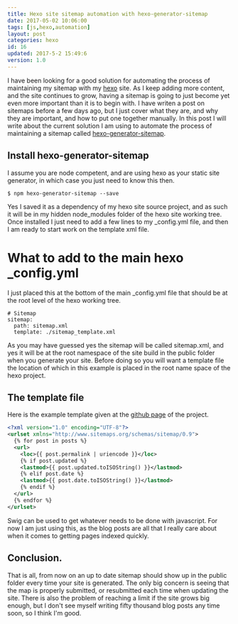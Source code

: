 ```yaml
---
title: Hexo site sitemap automation with hexo-generator-sitemap
date: 2017-05-02 10:06:00
tags: [js,hexo,automation]
layout: post
categories: hexo
id: 16
updated: 2017-5-2 15:49:6
version: 1.0
---
```


I have been looking for a good solution for automating the process of maintaining my sitemap with my [hexo](https://hexo.io/) site. As I keep adding more content, and the site continues to grow, having a sitemap is going to just become yet even more important than it is to begin with. I have writen a post on sitemaps before a few days ago, but I just cover what they are, and why they are important, and how to put one together manually. In this post I will write about the current solution I am using to automate the process of maintaining a sitemap called [hexo-generator-sitemap](https://github.com/hexojs/hexo-generator-sitemap).

<!-- more -->

## Install hexo-generator-sitemap

I assume you are node competent, and are using hexo as your static site generator, in which case you just need to know this then.

```
$ npm hexo-generator-sitemap --save
```

Yes I saved it as a dependency of my hexo site source project, and as such it will be in my hidden node_modules folder of the hexo site working tree. Once installed I just need to add a few lines to my _config.yml file, and then I am ready to start work on the template xml file.

# What to add to the main hexo _config.yml

I just placed this at the bottom of the main _config.yml file that should be at the root level of the hexo working tree.

```
# Sitemap
sitemap:
  path: sitemap.xml
  template: ./sitemap_template.xml
```

As you may have guessed yes the sitemap will be called sitemap.xml, and yes it will be at the root namespace of the site build in the public folder when you generate your site. Before doing so you will want a template file the location of which in this example is placed in the root name space of the hexo project.

## The template file

Here is the example template given at the [github page](https://github.com/hexojs/hexo-generator-sitemap/blob/master/sitemap.xml) of the project.

```xml
<?xml version="1.0" encoding="UTF-8"?>
<urlset xmlns="http://www.sitemaps.org/schemas/sitemap/0.9">
  {% for post in posts %}
  <url>
    <loc>{{ post.permalink | uriencode }}</loc>
    {% if post.updated %}
    <lastmod>{{ post.updated.toISOString() }}</lastmod>
    {% elif post.date %}
    <lastmod>{{ post.date.toISOString() }}</lastmod>
    {% endif %}
  </url>
  {% endfor %}
</urlset>
```

Swig can be used to get whatever needs to be done with javascript. For now I am just using this, as the blog posts are all that I really care about when it comes to getting pages indexed quickly.

## Conclusion.

That is all, from now on an up to date sitemap should show up in the public folder every time your site is generated. The only big concern is seeing that the map is properly submitted, or resubmitted each time when updating the site. There is also the problem of reaching a limit if the site grows big enough, but I don't see myself writing fifty thousand blog posts any time soon, so I think I'm good.